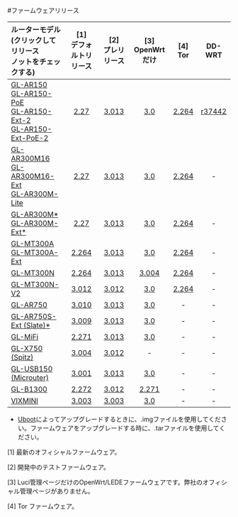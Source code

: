 #ファームウェアリリース



| ルーターモデル<br>(クリックしてリリース<br>ノットをチェックする) | [1]<br>デフォルトリリース | [2]<br>プレリリース | [3]<br>OpenWrtだけ | [4]<br>Tor | DD-WRT |
| :----------------------------------------------------------- | :-------: | :------------: | :----------: | :----------------------------------------------------------: | :----------------------------------------------------------: |
| [GL-AR150<br>GL-AR150-PoE<br>GL-AR150-Ext-2<br>GL-AR150-Ext-PoE-2](GL-AR150.md) |     <a href="https://dl.gl-inet.com/firmware/ar150/v1/" target="_blank">2.27</a>     | <a href="https://dl.gl-inet.com/firmware/ar150/testing/" target="_blank">3.013</a> |   <a href="https://dl.gl-inet.com/firmware/ar150/clean/" target="_blank">3.0</a>   |<a href="https://dl.gl-inet.com/firmware/ar150/tor/" target="_blank">2.264</a>|<a href="https://dd-wrt.com/support/other-downloads/?path=betas%2F2018%2F10-19-2018-r37442%2FGL.iNet-AR150%2F" target="_blank">r37442</a>|
| [GL-AR300M16<br>GL-AR300M16-Ext<br>GL-AR300M-Lite](GL-AR300M.md) |     <a href="https://dl.gl-inet.com/firmware/ar300m/v1/" target="_blank">2.27</a>     | <a href="https://dl.gl-inet.com/firmware/ar300m/testing/" target="_blank">3.013</a> |      <a href="https://dl.gl-inet.com/firmware/ar300m/clean/" target="_blank">3.0</a>      |<a href="https://dl.gl-inet.com/firmware/ar300m/tor/" target="_blank">2.264</a>|-|
| [GL-AR300M\*<br>GL-AR300M-Ext*](GL-AR300M.md) | <a href="https://dl.gl-inet.com/firmware/ar300m/nand/v1/" target="_blank">2.27</a> | <a href="https://dl.gl-inet.com/firmware/ar300m/nand/testing/" target="_blank">3.013</a> | <a href="https://dl.gl-inet.com/firmware/ar300m/nand/clean/" target="_blank">3.0</a> |<a href="https://dl.gl-inet.com/firmware/ar300m/nand/tor/" target="_blank">2.264</a>|-|
| [GL-MT300A<br>GL-MT300A-Ext](GL-MT300A.md) | <a href="https://dl.gl-inet.com/firmware/mt300a/v1/" target="_blank">2.264</a> | <a href="https://dl.gl-inet.com/firmware/mt300a/testing/" target="_blank">3.013</a> | <a href="https://dl.gl-inet.com/firmware/mt300a/clean/" target="_blank">3.0</a> |<a href="https://dl.gl-inet.com/firmware/mt300a/tor/" target="_blank">2.264</a>|-|
| [GL-MT300N](GL-MT300N.md)                                   |     <a href="https://dl.gl-inet.com/firmware/mt300n/v1/" target="_blank">2.264</a>     | <a href="https://dl.gl-inet.com/firmware/mt300n/testing/" target="_blank">3.013</a> |      <a href="https://dl.gl-inet.com/firmware/mt300n/clean/" target="_blank">3.004</a>      |<a href="https://dl.gl-inet.com/firmware/mt300n/tor/" target="_blank">2.264</a>|-|
| [GL-MT300N-V2](GL-MT300N-V2.md)                             |     <a href="https://dl.gl-inet.com/firmware/mt300n-v2/v1/" target="_blank">3.012</a>     | <a href="https://dl.gl-inet.com/firmware/mt300n-v2/testing/" target="_blank">3.012</a> | <a href="https://dl.gl-inet.com/firmware/mt300n-v2/clean/" target="_blank">3.0</a> |<a href="https://dl.gl-inet.com/firmware/mt300n-v2/tor/" target="_blank">2.264</a>|-|
| [GL-AR750](GL-AR750.md) |     <a href="https://dl.gl-inet.com/firmware/ar750/v1/" target="_blank">3.010</a>     | <a href="https://dl.gl-inet.com/firmware/ar750/testing/" target="_blank">3.013</a> |     <a href="https://dl.gl-inet.com/firmware/ar750/clean/" target="_blank">3.0</a>     |-|-|
| [GL-AR750S-Ext (Slate)*](GL-AR750S-Ext.md) |     <a href="https://dl.gl-inet.com/firmware/ar750s/release/" target="_blank">3.009</a>     | <a href="https://dl.gl-inet.com/firmware/ar750s/testing/" target="_blank">3.013</a> |   <a href="https://dl.gl-inet.com/firmware/ar750s/clean/" target="_blank">3.0</a>   |-|-|
| [GL-MiFi](GL-MiFi.md) |     <a href="https://dl.gl-inet.com/firmware/mifi/v1/" target="_blank">2.271</a>     | <a href="https://dl.gl-inet.com/firmware/mifi/testing/" target="_blank">3.013</a> |     <a href="https://dl.gl-inet.com/firmware/mifi/clean/" target="_blank">3.0</a>     |-|-|
| [GL-X750 (Spitz)](GL-X750.md) | <a href="https://dl.gl-inet.com/firmware/x750/release/" target="_blank">3.004</a> | <a href="https://dl.gl-inet.com/firmware/x750/testing/" target="_blank">3.012</a> | - |-|-|
| [GL-USB150 (Microuter)](GL-USB150.md)                        |     <a href="https://dl.gl-inet.com/firmware/usb150/v1/" target="_blank">3.001</a>     | <a href="https://dl.gl-inet.com/firmware/usb150/testing/" target="_blank">3.013</a> |     <a href="https://dl.gl-inet.com/firmware/usb150/clean/" target="_blank">3.0</a>     |-|-|
| [GL-B1300](GL-B1300.md)                                     |     <a href="https://dl.gl-inet.com/firmware/b1300/v1/" target="_blank">2.272</a>     |     <a href="https://dl.gl-inet.com/firmware/b1300/testing/" target="_blank">3.012</a>     | <a href="https://dl.gl-inet.com/firmware/b1300/clean/" target="_blank">2.271</a> |-|-|
| [VIXMINI](VIXMINI.md) | <a href="https://dl.gl-inet.com/firmware/vixmini/release/" target="_blank">3.003</a> | <a href="https://dl.gl-inet.com/firmware/vixmini/testing/" target="_blank">3.003</a> | <a href="https://dl.gl-inet.com/firmware/vixmini/clean/" target="_blank">3.0</a> |-|-|



* <a href="https://docs.gl-inet.com/jp/3/troubleshooting/debrick/" target="_blank">Uboot</a>によってアップグレードするときに、.imgファイルを使用してください。ファームウェアをアップグレードする時に、.tarファイルを使用してください。

[1] 最新のオフィシャルファームウェア。

[2] 開発中のテストファームウェア。

[3] Luci管理ページだけのOpenWrt/LEDEファームウェアです。弊社のオフィシャル管理ページがありません。

[4] Tor ファームウェア。

